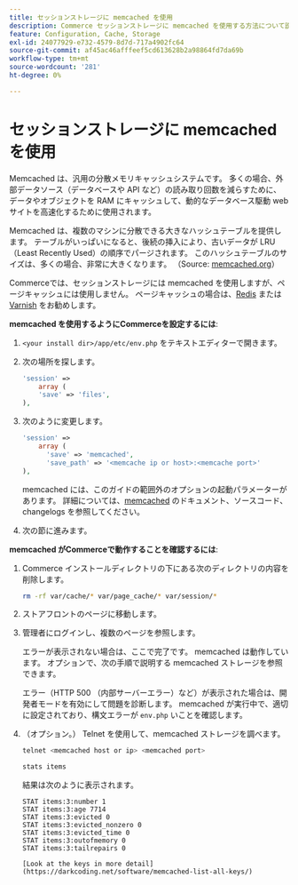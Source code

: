 ```yaml
---
title: セッションストレージに memcached を使用
description: Commerce セッションストレージに memcached を使用する方法について説明します。
feature: Configuration, Cache, Storage
exl-id: 24077929-e732-4579-8d7d-717a4902fc64
source-git-commit: af45ac46afffeef5cd613628b2a98864fd7da69b
workflow-type: tm+mt
source-wordcount: '281'
ht-degree: 0%

---
```


# セッションストレージに memcached を使用

Memcached は、汎用の分散メモリキャッシュシステムです。 多くの場合、外部データソース（データベースや API など）の読み取り回数を減らすために、データやオブジェクトを RAM にキャッシュして、動的なデータベース駆動 web サイトを高速化するために使用されます。

Memcached は、複数のマシンに分散できる大きなハッシュテーブルを提供します。 テーブルがいっぱいになると、後続の挿入により、古いデータが LRU （Least Recently Used）の順序でパージされます。 このハッシュテーブルのサイズは、多くの場合、非常に大きくなります。 （Source: [memcached.org](https://www.memcached.org/)）

Commerceでは、セッションストレージには memcached を使用しますが、ページキャッシュには使用しません。 ページキャッシュの場合は、[Redis](../cache/redis-pg-cache.md) または [Varnish](../cache/config-varnish.md) をお勧めします。

**memcached を使用するようにCommerceを設定するには**:

1. `<your install dir>/app/etc/env.php` をテキストエディターで開きます。
1. 次の場所を探します。

   ```php
   'session' =>
       array (
       'save' => 'files',
   ),
   ```

1. 次のように変更します。

   ```php
   'session' =>
       array (
         'save' => 'memcached',
         'save_path' => '<memcache ip or host>:<memcache port>'
   ),
   ```

   memcached には、このガイドの範囲外のオプションの起動パラメーターがあります。 詳細については、[memcached](https://www.php.net/manual/en/memcached.sessions.php) のドキュメント、ソースコード、changelogs を参照してください。

1. 次の節に進みます。

**memcached がCommerceで動作することを確認するには**:

1. Commerce インストールディレクトリの下にある次のディレクトリの内容を削除します。

   ```bash
   rm -rf var/cache/* var/page_cache/* var/session/*
   ```

1. ストアフロントのページに移動します。

1. 管理者にログインし、複数のページを参照します。

   エラーが表示されない場合は、ここで完了です。 memcached は動作しています。 オプションで、次の手順で説明する memcached ストレージを参照できます。

   エラー（HTTP 500 （内部サーバーエラー）など）が表示された場合は、開発者モードを有効にして問題を診断します。 memcached が実行中で、適切に設定されており、構文エラーが `env.php` いことを確認します。

1. （オプション。） Telnet を使用して、memcached ストレージを調べます。

   ```bash
   telnet <memcached host or ip> <memcached port>
   ```

   ```bash
   stats items
   ```

   結果は次のように表示されます。

   ```terminal
   STAT items:3:number 1
   STAT items:3:age 7714
   STAT items:3:evicted 0
   STAT items:3:evicted_nonzero 0
   STAT items:3:evicted_time 0
   STAT items:3:outofmemory 0
   STAT items:3:tailrepairs 0
   
   [Look at the keys in more detail](https://darkcoding.net/software/memcached-list-all-keys/)
   ```

